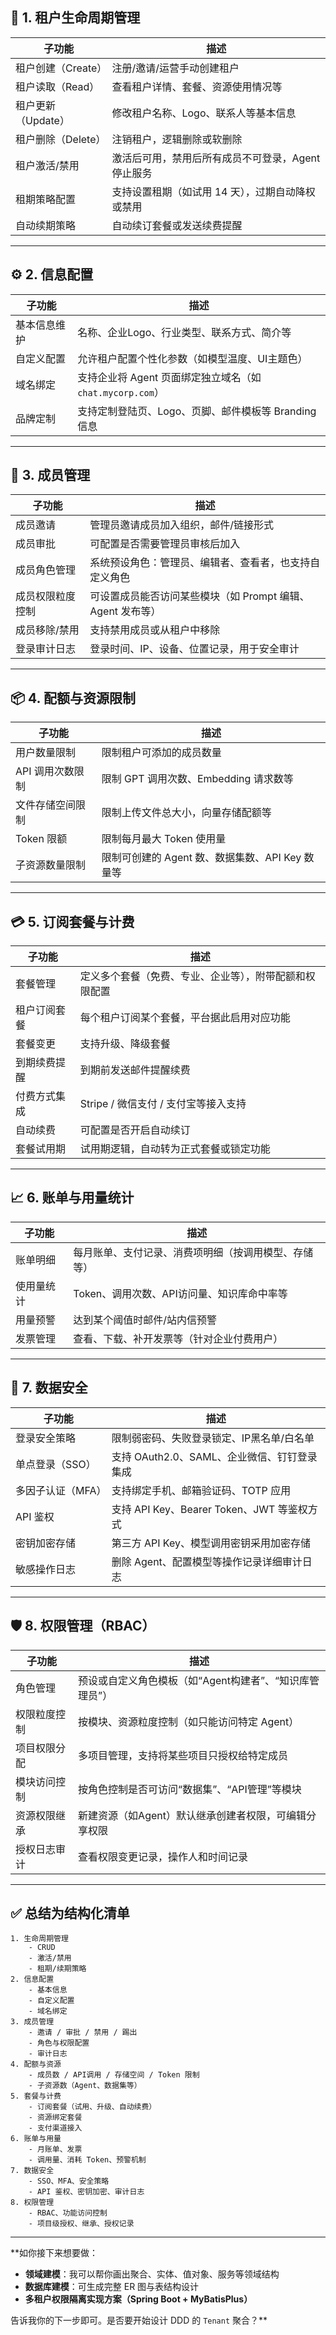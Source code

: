 ## 🧩 1. 租户生命周期管理

| 子功能          | 描述                           |
| ------------ | ---------------------------- |
| 租户创建（Create） | 注册/邀请/运营手动创建租户               |
| 租户读取（Read）   | 查看租户详情、套餐、资源使用情况等            |
| 租户更新（Update） | 修改租户名称、Logo、联系人等基本信息         |
| 租户删除（Delete） | 注销租户，逻辑删除或软删除                |
| 租户激活/禁用      | 激活后可用，禁用后所有成员不可登录，Agent 停止服务 |
| 租期策略配置       | 支持设置租期（如试用 14 天），过期自动降权或禁用   |
| 自动续期策略       | 自动续订套餐或发送续费提醒                |

---

## ⚙️ 2. 信息配置

| 子功能    | 描述                                        |
| ------ | ----------------------------------------- |
| 基本信息维护 | 名称、企业Logo、行业类型、联系方式、简介等                   |
| 自定义配置  | 允许租户配置个性化参数（如模型温度、UI主题色）                  |
| 域名绑定   | 支持企业将 Agent 页面绑定独立域名（如 `chat.mycorp.com`） |
| 品牌定制   | 支持定制登陆页、Logo、页脚、邮件模板等 Branding 信息         |

---

## 👥 3. 成员管理

| 子功能      | 描述                                   |
| -------- | ------------------------------------ |
| 成员邀请     | 管理员邀请成员加入组织，邮件/链接形式                  |
| 成员审批     | 可配置是否需要管理员审核后加入                      |
| 成员角色管理   | 系统预设角色：管理员、编辑者、查看者，也支持自定义角色          |
| 成员权限粒度控制 | 可设置成员能否访问某些模块（如 Prompt 编辑、Agent 发布等） |
| 成员移除/禁用  | 支持禁用成员或从租户中移除                        |
| 登录审计日志   | 登录时间、IP、设备、位置记录，用于安全审计               |

---

## 📦 4. 配额与资源限制

| 子功能        | 描述                              |
| ---------- | ------------------------------- |
| 用户数量限制     | 限制租户可添加的成员数量                    |
| API 调用次数限制 | 限制 GPT 调用次数、Embedding 请求数等      |
| 文件存储空间限制   | 限制上传文件总大小，向量存储配额等               |
| Token 限额   | 限制每月最大 Token 使用量                |
| 子资源数量限制    | 限制可创建的 Agent 数、数据集数、API Key 数量等 |

---

## 💳 5. 订阅套餐与计费

| 子功能    | 描述                          |
| ------ | --------------------------- |
| 套餐管理   | 定义多个套餐（免费、专业、企业等），附带配额和权限配置 |
| 租户订阅套餐 | 每个租户订阅某个套餐，平台据此启用对应功能       |
| 套餐变更   | 支持升级、降级套餐                   |
| 到期续费提醒 | 到期前发送邮件提醒续费                 |
| 付费方式集成 | Stripe / 微信支付 / 支付宝等接入支持    |
| 自动续费   | 可配置是否开启自动续订                 |
| 套餐试用期  | 试用期逻辑，自动转为正式套餐或锁定功能         |

---

## 📈 6. 账单与用量统计

| 子功能   | 描述                         |
| ----- | -------------------------- |
| 账单明细  | 每月账单、支付记录、消费项明细（按调用模型、存储等） |
| 使用量统计 | Token、调用次数、API访问量、知识库命中率等  |
| 用量预警  | 达到某个阈值时邮件/站内信预警            |
| 发票管理  | 查看、下载、补开发票等（针对企业付费用户）      |

---

## 🔐 7. 数据安全

| 子功能        | 描述                                |
| ---------- | --------------------------------- |
| 登录安全策略     | 限制弱密码、失败登录锁定、IP黑名单/白名单            |
| 单点登录（SSO）  | 支持 OAuth2.0、SAML、企业微信、钉钉登录集成      |
| 多因子认证（MFA） | 支持绑定手机、邮箱验证码、TOTP 应用              |
| API 鉴权     | 支持 API Key、Bearer Token、JWT 等鉴权方式 |
| 密钥加密存储     | 第三方 API Key、模型调用密钥采用加密存储          |
| 敏感操作日志     | 删除 Agent、配置模型等操作记录详细审计日志          |

---

## 🛡️ 8. 权限管理（RBAC）

| 子功能    | 描述                               |
| ------ | -------------------------------- |
| 角色管理   | 预设或自定义角色模板（如“Agent构建者”、“知识库管理员”） |
| 权限粒度控制 | 按模块、资源粒度控制（如只能访问特定 Agent）        |
| 项目权限分配 | 多项目管理，支持将某些项目只授权给特定成员            |
| 模块访问控制 | 按角色控制是否可访问“数据集”、“API管理”等模块       |
| 资源权限继承 | 新建资源（如Agent）默认继承创建者权限，可编辑分享权限    |
| 授权日志审计 | 查看权限变更记录，操作人和时间记录                |

---

## ✅ 总结为结构化清单

```
1. 生命周期管理
    - CRUD
    - 激活/禁用
    - 租期/续期策略
2. 信息配置
    - 基本信息
    - 自定义配置
    - 域名绑定
3. 成员管理
    - 邀请 / 审批 / 禁用 / 踢出
    - 角色与权限配置
    - 审计日志
4. 配额与资源
    - 成员数 / API调用 / 存储空间 / Token 限制
    - 子资源数（Agent、数据集等）
5. 套餐与计费
    - 订阅套餐（试用、升级、自动续费）
    - 资源绑定套餐
    - 支付渠道接入
6. 账单与用量
    - 月账单、发票
    - 调用量、消耗 Token、预警机制
7. 数据安全
    - SSO、MFA、安全策略
    - API 鉴权、密钥加密、审计日志
8. 权限管理
    - RBAC、功能访问控制
    - 项目级授权、继承、授权记录
```

---

**如你接下来想要做：

* **领域建模**：我可以帮你画出聚合、实体、值对象、服务等领域结构
* **数据库建模**：可生成完整 ER 图与表结构设计
* **多租户权限隔离实现方案（Spring Boot + MyBatisPlus）**

告诉我你的下一步即可。是否要开始设计 DDD 的 `Tenant` 聚合？**


